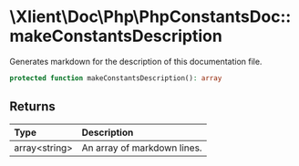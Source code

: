 # \\Xlient\\Doc\\Php\\PhpConstantsDoc::makeConstantsDescription

Generates markdown for the description of this documentation file.

```php
protected function makeConstantsDescription(): array
```

## Returns

| Type | Description |
| :--- | :--- |
| array\<string\> | An array of markdown lines. |